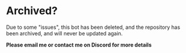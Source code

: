 # Archived?

Due to some "issues", this bot has been deleted, and the repository has been archived, and will never be updated again.

**Please email me or contact me on Discord for more details**
